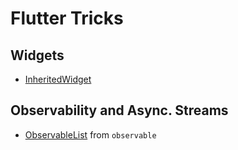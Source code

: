 # Flutter Tricks

## Widgets

- [InheritedWidget](https://api.flutter.dev/flutter/widgets/InheritedWidget-class.html)

## Observability and Async. Streams

- [ObservableList](https://pub.dev/documentation/observable/latest/observable/ObservableList-class.html) from `observable`
